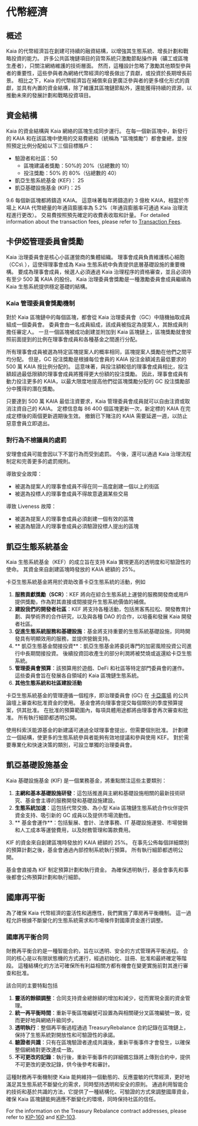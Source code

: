 # 代幣經濟

## 概述<a id="overview"></a>

Kaia 的代幣經濟旨在創建可持續的融資結構，以增強其生態系統、增長計劃和戰略投資的能力。 許多公共區塊鏈項目的貨幣系統只激勵節點操作員（礦工或區塊生產者），只關注網絡維護的技術層面。 然而，這種設計忽略了激勵其他類型參與者的重要性，這些參與者為網絡代幣經濟的增長做出了貢獻，或投資於長期增長前景。 相比之下，Kaia 的代幣經濟旨在補償來自更廣泛參與者的更多樣化形式的貢獻，並具有內置的資金結構，除了維護其區塊鏈節點外，還能獲得持續的資源，以推動未來的發展計劃和戰略投資項目。

## 資金結構<a id="funding-structure"></a>

Kaia 的資金結構與 Kaia 網絡的區塊生成同步運行。 在每一個新區塊中，新發行的 KAIA 和在該區塊中使用的交易費總和（統稱為 "區塊獎勵"）都會彙總，並按照預定比例分配給以下三個目標賬戶：

- 驗證者和社區：50
  - 區塊建議者獎勵：50%的 20%（佔總數的 10）
  - 投注獎勵：50% 的 80%（佔總數的 40）
- 凱亞生態系統基金 (KEF)： 25
- 凱亞基礎設施基金 (KIF)：25

9.6 每個新區塊都將鑄造 KAIA。 這意味著每年將鑄造約 3 億枚 KAIA，相當於市場上 KAIA 代幣總量的年通貨膨脹率為 5.2%（年通貨膨脹率可通過 Kaia 治理流程進行更改）。 交易費按照預先確定的收費表收取和計量。 For detailed information about the transaction fees, please refer to [Transaction Fees](../transaction-fees/transaction-fees.md).

## 卡伊婭管理委員會獎勵<a id="kaia-governance-council-reward"></a>

Kaia 治理委員會是核心小區運營商的集體組織。 理事會成員負責維護核心細胞（CCs\ ），這使得理事會成為 Kaia 生態系統中負責提供底層基礎設施的重要機構。 要成為理事會成員，候選人必須通過 Kaia 治理程序的資格審查，並且必須持有至少 500 萬 KAIA 的股份。 Kaia 治理委員會獎勵是一種激勵委員會成員繼續為 Kaia 生態系統提供穩定基礎的結構。

### Kaia 管理委員會獎勵機制<a id="kaia-governance-council-reward-mechanism"></a>

對於 Kaia 區塊鏈中的每個區塊，都會從 Kaia 治理委員會（GC）中隨機抽取成員組成一個委員會。 委員會由一名成員組成，該成員被指定為提案人，其餘成員則擔任審定人。 一旦一個區塊被成功創建並附加到 Kaia 區塊鏈上，區塊獎勵就會按照前面提到的比例在理事會成員和各種基金之間進行分配。

所有理事會成員被選為特定區塊提案人的概率相同，區塊提案人獎勵在他們之間平均分配。 但是，GC 投注獎勵是根據每位會員的 KAIA 投注金額減去最低要求的 500 萬 KAIA 按比例分配的。 這意味著，與投注額較低的理事會成員相比，投注額超過最低限額的理事會成員將獲得更大份額的投注獎勵。 因此，理事會成員有動力投注更多的 KAIA，以最大限度地提高他們從區塊獎勵分配的 GC 投注獎勵部分中獲得的潛在獎勵。

只要達到 500 萬 KAIA 最低注資要求，Kaia 管理委員會成員就可以自由注資或取消注資自己的 KAIA。 定標信息每 86 400 個區塊更新一次，新定標的 KAIA 在完成定標後的兩個更新週期後生效。 撤銷已下賭注的 KAIA 需要延遲一週，以防止惡意會員立即退出。

### 對行為不檢議員的處罰<a id="penalty-for-misbehaving-council-members"></a>

安理會成員可能會因以下不當行為而受到處罰。 今後，還可以通過 Kaia 治理流程制定和完善更多的處罰規則。

導致安全故障：

- 被選為提案人的理事會成員不得在同一高度創建一個以上的街區
- 被選為投標人的理事會成員不得故意遺漏某些交易

導致 Liveness 故障：

- 被選為提案人的理事會成員必須創建一個有效的區塊
- 被選為驗證人的理事會成員必須驗證投標人提出的區塊

## 凱亞生態系統基金<a id="kaia-ecosystem-fund"></a>

Kaia 生態系統基金（KEF）的成立旨在支持 Kaia 實現更高的透明度和可驗證性的使命。 其資金來自創建區塊時發放的 KAIA 總額的 25%。

卡亞生態系統基金將用於資助改善卡亞生態系統的活動，例如

1. **服務貢獻獎勵（SCR）**：KEF 將向在綜合生態系統上運營的服務開發商或用戶提供獎勵，作為對其直接或間接提升生態系統價值的補償。
2. **建設我們的開發者社區**：KEF 將支持各種活動，包括黑客馬拉松、開發教育計劃、與學術界的合作研究，以及與各種 DAO 的合作，以培養和發展 Kaia 開發者社區。
3. **促進生態系統服務和基礎設施**：基金將支持重要的生態系統基礎設施，同時開發具有明顯效用的服務，並提供營銷支持。
4. \*\* 凱亞生態基金間接投資\*\*：凱亞生態基金將委託專門的加密風險投資公司進行中長期間接投資。 後續投資回收產生的部分利潤將被焚燒或返還給卡亞生態系統。
5. **管理委員會預算**：該預算用於遊戲、DeFi 和社區等特定部門委員會的運作。 這些委員會旨在發展各自領域的 Kaia 區塊鏈生態系統。
6. **其他生態系統和社區建設活動**

卡亞生態系統基金的管理遵循一個程序，即治理委員會 (GC) 在 [卡亞廣場](https://square.klaytn.foundation/Home) 的公共論壇上審查和批准資金的使用。 基金會將向理事會提交每個類別的季度預算提案，供其批准。 在批准的預算範圍內，每項具體用途都將由理事會再次審查和批准。 所有執行細節都透明公開。

使用科索沃能源基金的新建議可通過全球理事會提出，但需要個別批准。 計劃建立一個結構，使更多的生態系統參與者能夠有效地提議和參與使用 KEF。 對於需要專業化和快速決策的類別，可設立單獨的治理委員會。

## 凱亞基礎設施基金<a id="kaia-infrastructure-fund"></a>

Kaia 基礎設施基金 (KIF) 是一個業務基金，將重點關注這些主要類別：

1. **主網和基本基礎設施研發**：這包括推進與主網和基礎設施相關的最新技術研究、基金會主導的服務開發和基礎設施建設。
2. **生態系統加速**：這包括代幣交換、為小型 Kaia 區塊鏈生態系統合作伙伴提供資金支持、吸引新的 GC 成員以及提供市場流動性。
3. \*\* 基金會運作\*\*：包括髮展、會計、法律事務、IT 基礎設施運營、市場營銷和人工成本等運營費用，以及財務管理和籌款費用。

KIF 的資金來自創建區塊時發放的 KAIA 總額的 25%。 在事先公佈每個詳細類別的預算計劃之後，基金會通過內部控制系統執行預算。 所有執行細節都透明公開。

基金會直接為 KIF 制定預算計劃和執行資金。 為確保透明執行，基金會事先和事後都會公佈預算計劃和執行細節。

## 國庫再平衡

為了確保 Kaia 代幣經濟的靈活性和適應性，我們實施了庫房再平衡機制。 這一過程允許根據不斷變化的生態系統需求和市場條件對國庫資金進行調整。

### 國庫再平衡合同

財務再平衡合約是一種智能合約，旨在以透明、安全的方式管理再平衡過程。 合同的核心是以有限狀態機的方式運行，經過初始化、註冊、批准和最終確定等階段。 這種結構化的方法可確保所有利益相關方都有機會在變更實施前對其進行審查和批准。

該合同的主要特點包括

1. **靈活的餘額調整**：合同支持資金總餘額的增加和減少，從而實現全面的資金管理。
2. **統一再平衡時間**：重新平衡區塊編號可設置為與相關硬分叉區塊編號一致，從而更好地與網絡升級同步。
3. **透明執行**：整個再平衡過程通過 TreasuryRebalance 合約記錄在區塊鏈上，保持了生態系統對開放性和可驗證性的承諾。
4. **驗證者共識**：只有在區塊驗證者達成共識後，重新平衡事件才會發生，以確保整個網絡對更改達成一致。
5. **不可更改的記錄**：執行後，重新平衡事件的詳細備忘錄將上傳到合約中，提供不可更改的更改記錄，供今後參考和審計。

這種財務再平衡機制使 Kaia 能夠維持一個動態的、反應靈敏的代幣經濟，更好地滿足其生態系統不斷變化的需求，同時堅持透明和安全的原則。 通過利用智能合約技術和基於共識的方法，它提供了一種結構化、可驗證的方式來調整國庫資金，確保 Kaia 區塊鏈能夠適應不斷變化的環境，同時保持社區的信任。

For the information on the Treasury Rebalance contract addresses, please refer to [KIP-160](../governance/governance-by-kip.md#kip-160-an-update-on-treasury-fund-rebalancing) and [KIP-103](../governance/governance-by-kip.md#kip-103-treasury-fund-rebalancing).